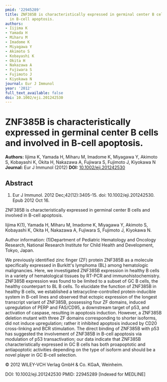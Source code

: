 ```yaml
---
pmid: '22945289'
title: ZNF385B is characteristically expressed in germinal center B cells and involved
  in B-cell apoptosis.
authors:
- Iijima K
- Yamada H
- Miharu M
- Imadome K
- Miyagawa Y
- Akimoto S
- Kobayashi K
- Okita H
- Nakazawa A
- Fujiwara S
- Fujimoto J
- Kiyokawa N
journal: Eur J Immunol
year: '2012'
full_text_available: false
doi: 10.1002/eji.201242530
---
```


# ZNF385B is characteristically expressed in germinal center B cells and involved in B-cell apoptosis.
**Authors:** Iijima K, Yamada H, Miharu M, Imadome K, Miyagawa Y, Akimoto S, Kobayashi K, Okita H, Nakazawa A, Fujiwara S, Fujimoto J, Kiyokawa N
**Journal:** Eur J Immunol (2012)
**DOI:** [10.1002/eji.201242530](https://doi.org/10.1002/eji.201242530)

## Abstract

1. Eur J Immunol. 2012 Dec;42(12):3405-15. doi: 10.1002/eji.201242530. Epub 2012 
Oct 16.

ZNF385B is characteristically expressed in germinal center B cells and involved 
in B-cell apoptosis.

Iijima K(1), Yamada H, Miharu M, Imadome K, Miyagawa Y, Akimoto S, Kobayashi K, 
Okita H, Nakazawa A, Fujiwara S, Fujimoto J, Kiyokawa N.

Author information:
(1)Department of Pediatric Hematology and Oncology Research, National Research 
Institute for Child Health and Development, Tokyo, Japan.

We previously identified zinc finger (ZF) protein ZNF385B as a molecule 
specifically expressed in Burkitt's lymphoma (BL) among hematologic 
malignancies. Here, we investigated ZNF385B expression in healthy B cells in a 
variety of hematological tissues by RT-PCR and immunohistochemistry. ZNF385B 
expression was found to be limited to a subset of GC B cells, the healthy 
counterpart to BL B cells. To elucidate the function of ZNF385B in healthy B 
cells, we established a tetracycline-controlled protein-inducible system in 
B-cell lines and observed that ectopic expression of the longest transcript 
variant of ZNF385B, possessing four ZF domains, induced upregulation of PERP and 
FAS/CD95, a downstream target of p53, and activation of caspase, resulting in 
apoptosis induction. However, a ZNF385B deletion mutant with three ZF domains 
corresponding to shorter isoforms, did not induce upregulation; rather it 
inhibited apoptosis induced by CD20 cross-linking and BCR stimulation. The 
direct binding of ZNF385B with p53 has suggested the involvement of ZNF385B in 
B-cell apoptosis via modulation of p53 transactivation; our data indicate that 
ZNF385B characteristically expressed in GC B cells has both proapoptotic and 
antiapoptotic activities depending on the type of isoform and should be a novel 
player in GC B-cell selection.

© 2012 WILEY-VCH Verlag GmbH & Co. KGaA, Weinheim.

DOI: 10.1002/eji.201242530
PMID: 22945289 [Indexed for MEDLINE]
